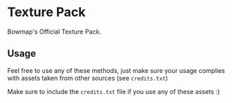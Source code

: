 # Texture Pack

Bowmap's Official Texture Pack.

## Usage

Feel free to use any of these methods, just make sure your usage complies with assets taken from other sources (see `credits.txt`)

Make sure to include the `credits.txt` file if you use any of these assets :)
